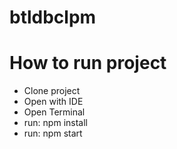 ﻿# btldbclpm

 # How to run project

 - Clone project
 - Open with IDE
 - Open Terminal
 - run: npm install
 - run: npm start

